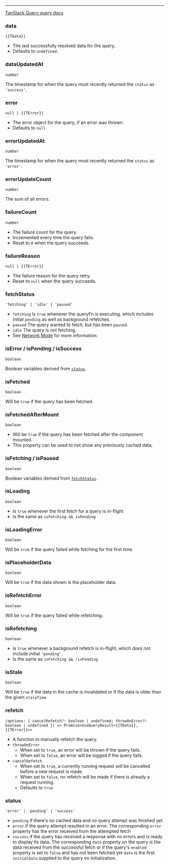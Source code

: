<!--
<script setup>
const TData = 'TData'
const TError = 'TError'
</script>
-->

<br />

---

[TanStack Query query docs](https://tanstack.com/query/v5/docs/react/reference/useQuery)

### data

`{{TData}}`

- The last successfully resolved data for the query.
- Defaults to `undefined`.

### dataUpdatedAt

`number`

The timestamp for when the query most recently returned the `status` as `'success'`.

### error

`null | {{TError}}`

- The error object for the query, if an error was thrown.
- Defaults to `null`

### errorUpdatedAt

`number`

The timestamp for when the query most recently returned the `status` as `'error'`.

### errorUpdateCount

`number`

The sum of all errors.

### failureCount

`number`

- The failure count for the query.
- Incremented every time the query fails.
- Reset to `0` when the query succeeds.

### failureReason

`null | {{TError}}`

- The failure reason for the query retry.
- Reset to `null` when the query succeeds.

### fetchStatus

`'fetching' | 'idle' | 'paused'`

- `fetching` Is `true` whenever the queryFn is executing, which includes initial `pending` as well as background refetches.
- `paused` The query wanted to fetch, but has been `paused`.
- `idle` The query is not fetching.
- See [Network Mode](https://tanstack.com/query/v5/docs/react/guides/network-mode) for more information.

### isError / isPending / isSuccess

`boolean`

Boolean variables derived from [`status`](#status).

### isFetched

`boolean`

Will be `true` if the query has been fetched.

### isFetchedAfterMount

`boolean`

- Will be `true` if the query has been fetched after the component mounted.
- This property can be used to not show any previously cached data.

### isFetching / isPaused

`boolean`

Boolean variables derived from [`fetchStatus`](#fetchstatus).

### isLoading

`boolean`

- Is `true` whenever the first fetch for a query is in-flight
- Is the same as `isFetching && isPending`

### isLoadingError

`boolean`

Will be `true` if the query failed while fetching for the first time.

### isPlaceholderData

`boolean`

Will be `true` if the data shown is the placeholder data.

### isRefetchError

`boolean`

Will be `true` if the query failed while refetching.

### isRefetching

`boolean`

- Is `true` whenever a background refetch is in-flight, which _does not_ include initial `'pending'`.
- Is the same as `isFetching && !isPending`

### isStale

`boolean`

Will be `true` if the data in the cache is invalidated or if the data is older than the given `staleTime`.

### refetch

`(options: { cancelRefetch?: boolean | undefined; throwOnError?: boolean | undefined }) => Promise<UseQueryResult<{{TData}}, {{TError}}>>`

- A function to manually refetch the query.
- `throwOnError`
  - When set to `true`, an error will be thrown if the query fails.
  - When set to `false`, an error will be logged if the query fails.
- `cancelRefetch`
  - When set to `true`, a currently running request will be cancelled before a new request is made.
  - When set to `false`, no refetch will be made if there is already a request running.
  - Defaults to `true`

### status

`'error' | 'pending' | 'success'`

- `pending` if there's no cached data and no query attempt was finished yet.
- `error` if the query attempt resulted in an error. The corresponding `error` property has the error received from the attempted fetch
- `success` if the query has received a response with no errors and is ready to display its data. The corresponding `data` property on the query is the data received from the successful fetch or if the query's `enabled` property is set to `false` and has not been fetched yet `data` is the first `initialData` supplied to the query on initialization.
